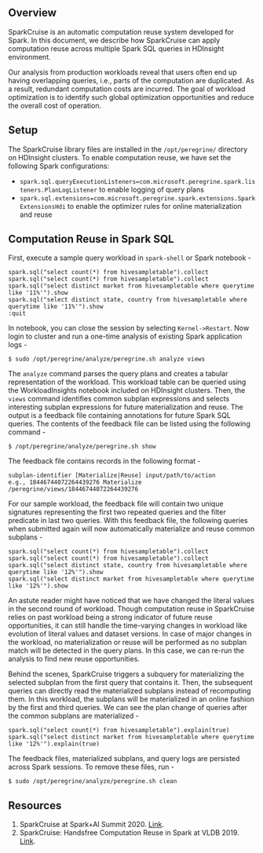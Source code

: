 ## Overview

SparkCruise is an automatic computation reuse system developed for Spark. In this document, we describe how SparkCruise can apply computation reuse across multiple Spark SQL queries in HDInsight environment.

Our analysis from production workloads reveal that users often end up having overlapping queries, i.e., parts of the computation are duplicated. As a result, redundant computation costs are incurred. The goal of workload optimization is to identify such global optimization opportunities and reduce the overall cost of operation.

## Setup 

The SparkCruise library files are installed in the `/opt/peregrine/` directory on HDInsight clusters. To enable computation reuse, we have set the following Spark configurations:

* `spark.sql.queryExecutionListeners=com.microsoft.peregrine.spark.listeners.PlanLogListener` to enable logging of query plans 
* `spark.sql.extensions=com.microsoft.peregrine.spark.extensions.SparkExtensionsHdi` to enable the optimizer rules for online materialization and reuse

## Computation Reuse in Spark SQL

First, execute a sample query workload in `spark-shell` or Spark notebook - 
```
spark.sql("select count(*) from hivesampletable").collect
spark.sql("select count(*) from hivesampletable").collect
spark.sql("select distinct market from hivesampletable where querytime like '11%'").show
spark.sql("select distinct state, country from hivesampletable where querytime like '11%'").show
:quit
```
In notebook, you can close the session by selecting `Kernel->Restart`.
Now login to cluster and run a one-time analysis of existing Spark application logs - 
```
$ sudo /opt/peregrine/analyze/peregrine.sh analyze views
```

The `analyze` command parses the query plans and creates a tabular representation of the workload. This workload table can be queried using the WorkloadInsights notebook included on HDInsight clusters. Then, the `views` command identifies common subplan expressions and selects interesting subplan expressions for future materialization and reuse. The output is a feedback file containing annotations for future Spark SQL queries. The contents of the feedback file can be listed using the following command - 
```
$ /opt/peregrine/analyze/peregrine.sh show
```

The feedback file contains records in the following format - 
```
subplan-identifier [Materialize|Reuse] input/path/to/action
e.g., 18446744072264439276 Materialize /peregrine/views/18446744072264439276
```

For our sample workload, the feedback file will contain two unique signatures representing the first two repeated queries and the filter predicate in last two queries. With this feedback file, the following queries when submitted again will now automatically materialize and reuse common subplans - 
```
spark.sql("select count(*) from hivesampletable").collect
spark.sql("select count(*) from hivesampletable").collect
spark.sql("select distinct state, country from hivesampletable where querytime like '12%'").show
spark.sql("select distinct market from hivesampletable where querytime like '12%'").show
```

An astute reader might have noticed that we have changed the literal values in the second round of workload. Though computation reuse in SparkCruise relies on past workload being a strong indicator of future reuse opportunities, it can still handle the time-varying changes in workload like evolution of literal values and dataset versions. In case of major changes in the workload, no materialization or reuse will be performed as no subplan match will be detected in the query plans. In this case, we can re-run the analysis to find new reuse opportunities.

Behind the scenes, SparkCruise triggers a subquery for materializing the selected subplan from the first query that contains it. Then, the subsequent queries can directly read the materialized subplans instead of recomputing them. In this workload, the subplans will be materialized in an online fashion by the first and third queries. We can see the plan change of queries after the common subplans are materialized - 
```
spark.sql("select count(*) from hivesampletable").explain(true)
spark.sql("select distinct market from hivesampletable where querytime like '12%'").explain(true)
```

The feedback files, materialized subplans, and query logs are persisted across Spark sessions. To remove these files, run - 
```
$ sudo /opt/peregrine/analyze/peregrine.sh clean
```

## Resources
1. SparkCruise at Spark+AI Summit 2020. [Link](https://databricks.com/session_na20/sparkcruise-automatic-computation-reuse-in-apache-spark).
2. SparkCruise: Handsfree Computation Reuse in Spark at VLDB 2019. [Link](http://www.vldb.org/pvldb/vol12/p1850-roy.pdf).
